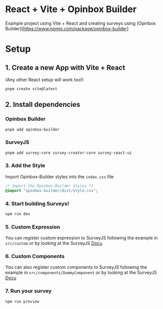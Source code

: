 # React + Vite + Opinbox Builder

Example project using Vite + React and creating surveys using (Opinbox Builder)[https://www.npmjs.com/package/opinbox-builder]

# Setup

## 1. Create a new App with Vite + React

(Any other React setup will work too!)

```bash
pnpm create vite@latest
```

## 2. Install dependencies

### Opinbox Builder

```bash
pnpm add opinbox-builder
```

### SurveyJS

```bash
pnpm add survey-core survey-creator-core survey-react-ui
```

### 3. Add the Style

Import Opinbox-Builder styles into the `index.css` file

```css
/* Import the Opinbox-Builder Styles */
@import "opinbox-builder/dist/style.css";
```

### 4. Start building Surveys!

```bash
npm run dev
```

### 5. Custom Expression

You can register custom expression to SurveyJS following the example in `src/custom` or by looking at the SurveyJS [Docu](https://surveyjs.io/form-library/examples/use-custom-functions-in-expressions/reactjs#content-code)

### 6. Custom Components

You can also register custom components to SurveyJS following the example in `src/components/DummyComponent` or by looking at the SurveyJS [Docu](https://surveyjs.io/form-library/documentation/customize-question-types/third-party-component-integration-react)

### 7. Run your survey

```bash
npm run preview
```
